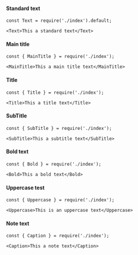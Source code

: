 #### Standard text

```
const Text = require('./index').default;

<Text>This a standard text</Text>
```

#### Main title

```
const { MainTitle } = require('./index');

<MainTitle>This a main title text</MainTitle>
```

#### Title

```
const { Title } = require('./index');

<Title>This a title text</Title>
```

#### SubTitle

```
const { SubTitle } = require('./index');

<SubTitle>This a subtitle text</SubTitle>
```

#### Bold text

```
const { Bold } = require('./index');

<Bold>This a bold text</Bold>
```

#### Uppercase test

```
const { Uppercase } = require('./index');

<Uppercase>This is an uppercase text</Uppercase>
```

#### Note text

```
const { Caption } = require('./index');

<Caption>This a note text</Caption>
```
